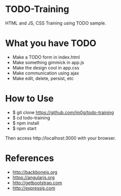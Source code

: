 # TODO-Training
HTML and JS, CSS Training using TODO sample.

# What you have TODO
- Make a TODO form in index.html
- Make something gimmick in app.js
- Make the design cool in app.css
- Make communication using ajax
- Make edit, delete, persist, etc

# How to Use
- $ git clone https://github.com/jin0g/todo-training
- $ cd todo-training
- $ npm install
- $ npm start

Then access http://localhost:3000 with your browser.

# References
- http://backbonejs.org
- https://angularjs.org
- http://getbootstrap.com
- http://expressjs.com
